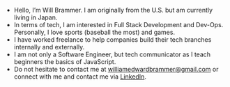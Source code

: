 -  Hello, I’m Will Brammer. I am originally from the U.S. but am currently living in Japan.
-  In terms of tech, I am interested in Full Stack Development and Dev-Ops. Personally, I love sports (baseball the most) and games.
-  I have worked freelance to help companies build their tech branches internally and externally.
-  I am not only a Software Engineer, but tech communicator as I teach beginners the basics of JavaScript.
-  Do not hesitate to contact me at williamedwardbrammer@gmail.com or connect with me and contact me via [LinkedIn](https://www.linkedin.com/in/william-brammer/).

<!---
NabbeunNabi/NabbeunNabi is a ✨ special ✨ repository because its `README.md` (this file) appears on your GitHub profile.
You can click the Preview link to take a look at your changes.
--->
